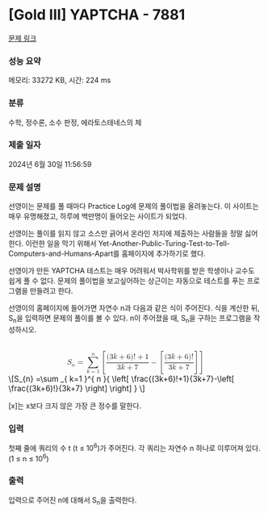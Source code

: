 # [Gold III] YAPTCHA - 7881 

[문제 링크](https://www.acmicpc.net/problem/7881) 

### 성능 요약

메모리: 33272 KB, 시간: 224 ms

### 분류

수학, 정수론, 소수 판정, 에라토스테네스의 체

### 제출 일자

2024년 6월 30일 11:56:59

### 문제 설명

<p>선영이는 문제를 풀 때마다 Practice Log에 문제의 풀이법을 올려놓는다. 이 사이트는 매우 유명해졌고, 하루에 백만명이 들어오는 사이트가 되었다.</p>

<p>선영이는 풀이를 읽지 않고 소스만 긁어서 온라인 저지에 제출하는 사람들을 정말 싫어한다. 이런한 일을 막기 위해서 Yet-Another-Public-Turing-Test-to-Tell-Computers-and-Humans-Apart를 홈페이지에 추가하기로 했다.</p>

<p>선영이가 만든 YAPTCHA 테스트는 매우 어려워서 박사학위를 받은 학생이나 교수도 쉽게 풀 수 없다. 문제의 풀이법을 보고싶어하는 상근이는 자동으로 테스트를 푸는 프로그램을 만들려고 한다.</p>

<p>선영이의 홈페이지에 들어가면 자연수 n과 다음과 같은 식이 주어진다. 식을 계산한 뒤, S<sub>n</sub>을 입력하면 문제의 풀이를 볼 수 있다. n이 주어졌을 때, S<sub>n</sub>을 구하는 프로그램을 작성하시오.</p>

<p><mjx-container class="MathJax" jax="CHTML" display="true" style="font-size: 109%; position: relative;"> <mjx-math display="true" class="MJX-TEX" aria-hidden="true" style="margin-left: 0px; margin-right: 0px;"><mjx-msub><mjx-mi class="mjx-i"><mjx-c class="mjx-c1D446 TEX-I"></mjx-c></mjx-mi><mjx-script style="vertical-align: -0.15em; margin-left: -0.032em;"><mjx-texatom size="s" texclass="ORD"><mjx-mi class="mjx-i"><mjx-c class="mjx-c1D45B TEX-I"></mjx-c></mjx-mi></mjx-texatom></mjx-script></mjx-msub><mjx-mo class="mjx-n" space="4"><mjx-c class="mjx-c3D"></mjx-c></mjx-mo><mjx-munderover space="4"><mjx-over style="padding-bottom: 0.192em; padding-left: 0.51em;"><mjx-texatom size="s" texclass="ORD"><mjx-mi class="mjx-i"><mjx-c class="mjx-c1D45B TEX-I"></mjx-c></mjx-mi></mjx-texatom></mjx-over><mjx-box><mjx-munder><mjx-row><mjx-base><mjx-mo class="mjx-lop"><mjx-c class="mjx-c2211 TEX-S2"></mjx-c></mjx-mo></mjx-base></mjx-row><mjx-row><mjx-under style="padding-top: 0.167em; padding-left: 0.086em;"><mjx-texatom size="s" texclass="ORD"><mjx-mi class="mjx-i"><mjx-c class="mjx-c1D458 TEX-I"></mjx-c></mjx-mi><mjx-mo class="mjx-n"><mjx-c class="mjx-c3D"></mjx-c></mjx-mo><mjx-mn class="mjx-n"><mjx-c class="mjx-c31"></mjx-c></mjx-mn></mjx-texatom></mjx-under></mjx-row></mjx-munder></mjx-box></mjx-munderover><mjx-texatom space="2" texclass="ORD"><mjx-mrow><mjx-mo class="mjx-s3"><mjx-c class="mjx-c5B TEX-S3"></mjx-c></mjx-mo><mjx-mfrac><mjx-frac type="d"><mjx-num><mjx-nstrut type="d"></mjx-nstrut><mjx-mrow><mjx-mo class="mjx-n"><mjx-c class="mjx-c28"></mjx-c></mjx-mo><mjx-mn class="mjx-n"><mjx-c class="mjx-c33"></mjx-c></mjx-mn><mjx-mi class="mjx-i"><mjx-c class="mjx-c1D458 TEX-I"></mjx-c></mjx-mi><mjx-mo class="mjx-n" space="3"><mjx-c class="mjx-c2B"></mjx-c></mjx-mo><mjx-mn class="mjx-n" space="3"><mjx-c class="mjx-c36"></mjx-c></mjx-mn><mjx-mo class="mjx-n"><mjx-c class="mjx-c29"></mjx-c></mjx-mo><mjx-mo class="mjx-n"><mjx-c class="mjx-c21"></mjx-c></mjx-mo><mjx-mo class="mjx-n" space="3"><mjx-c class="mjx-c2B"></mjx-c></mjx-mo><mjx-mn class="mjx-n" space="3"><mjx-c class="mjx-c31"></mjx-c></mjx-mn></mjx-mrow></mjx-num><mjx-dbox><mjx-dtable><mjx-line type="d"></mjx-line><mjx-row><mjx-den><mjx-dstrut type="d"></mjx-dstrut><mjx-mrow><mjx-mn class="mjx-n"><mjx-c class="mjx-c33"></mjx-c></mjx-mn><mjx-mi class="mjx-i"><mjx-c class="mjx-c1D458 TEX-I"></mjx-c></mjx-mi><mjx-mo class="mjx-n" space="3"><mjx-c class="mjx-c2B"></mjx-c></mjx-mo><mjx-mn class="mjx-n" space="3"><mjx-c class="mjx-c37"></mjx-c></mjx-mn></mjx-mrow></mjx-den></mjx-row></mjx-dtable></mjx-dbox></mjx-frac></mjx-mfrac><mjx-mo class="mjx-n" space="3"><mjx-c class="mjx-c2212"></mjx-c></mjx-mo><mjx-mrow space="3"><mjx-mo class="mjx-s3"><mjx-c class="mjx-c5B TEX-S3"></mjx-c></mjx-mo><mjx-mfrac><mjx-frac type="d"><mjx-num><mjx-nstrut type="d"></mjx-nstrut><mjx-mrow><mjx-mo class="mjx-n"><mjx-c class="mjx-c28"></mjx-c></mjx-mo><mjx-mn class="mjx-n"><mjx-c class="mjx-c33"></mjx-c></mjx-mn><mjx-mi class="mjx-i"><mjx-c class="mjx-c1D458 TEX-I"></mjx-c></mjx-mi><mjx-mo class="mjx-n" space="3"><mjx-c class="mjx-c2B"></mjx-c></mjx-mo><mjx-mn class="mjx-n" space="3"><mjx-c class="mjx-c36"></mjx-c></mjx-mn><mjx-mo class="mjx-n"><mjx-c class="mjx-c29"></mjx-c></mjx-mo><mjx-mo class="mjx-n"><mjx-c class="mjx-c21"></mjx-c></mjx-mo></mjx-mrow></mjx-num><mjx-dbox><mjx-dtable><mjx-line type="d"></mjx-line><mjx-row><mjx-den><mjx-dstrut type="d"></mjx-dstrut><mjx-mrow><mjx-mn class="mjx-n"><mjx-c class="mjx-c33"></mjx-c></mjx-mn><mjx-mi class="mjx-i"><mjx-c class="mjx-c1D458 TEX-I"></mjx-c></mjx-mi><mjx-mo class="mjx-n" space="3"><mjx-c class="mjx-c2B"></mjx-c></mjx-mo><mjx-mn class="mjx-n" space="3"><mjx-c class="mjx-c37"></mjx-c></mjx-mn></mjx-mrow></mjx-den></mjx-row></mjx-dtable></mjx-dbox></mjx-frac></mjx-mfrac><mjx-mo class="mjx-s3"><mjx-c class="mjx-c5D TEX-S3"></mjx-c></mjx-mo></mjx-mrow><mjx-mo class="mjx-s3"><mjx-c class="mjx-c5D TEX-S3"></mjx-c></mjx-mo></mjx-mrow></mjx-texatom></mjx-math><mjx-assistive-mml unselectable="on" display="block"><math xmlns="http://www.w3.org/1998/Math/MathML" display="block"><msub><mi>S</mi><mrow data-mjx-texclass="ORD"><mi>n</mi></mrow></msub><mo>=</mo><munderover><mo data-mjx-texclass="OP">∑</mo><mrow data-mjx-texclass="ORD"><mi>k</mi><mo>=</mo><mn>1</mn></mrow><mrow data-mjx-texclass="ORD"><mi>n</mi></mrow></munderover><mrow data-mjx-texclass="ORD"><mrow data-mjx-texclass="INNER"><mo data-mjx-texclass="OPEN">[</mo><mfrac><mrow><mo stretchy="false">(</mo><mn>3</mn><mi>k</mi><mo>+</mo><mn>6</mn><mo stretchy="false">)</mo><mo>!</mo><mo>+</mo><mn>1</mn></mrow><mrow><mn>3</mn><mi>k</mi><mo>+</mo><mn>7</mn></mrow></mfrac><mo>−</mo><mrow data-mjx-texclass="INNER"><mo data-mjx-texclass="OPEN">[</mo><mfrac><mrow><mo stretchy="false">(</mo><mn>3</mn><mi>k</mi><mo>+</mo><mn>6</mn><mo stretchy="false">)</mo><mo>!</mo></mrow><mrow><mn>3</mn><mi>k</mi><mo>+</mo><mn>7</mn></mrow></mfrac><mo data-mjx-texclass="CLOSE">]</mo></mrow><mo data-mjx-texclass="CLOSE">]</mo></mrow></mrow></math></mjx-assistive-mml><span aria-hidden="true" class="no-mathjax mjx-copytext">\[S_{n} =\sum _{ k=1 }^{ n }{ \left[ \frac{(3k+6)!+1}{3k+7}-\left[ \frac{(3k+6)!}{3k+7} \right]  \right]  }  \]</span> </mjx-container></p>

<p>[x]는 x보다 크지 않은 가장 큰 정수를 말한다.</p>

### 입력 

 <p>첫째 줄에 쿼리의 수 t (t ≤ 10<sup>6</sup>)가 주어진다. 각 쿼리는 자연수 n 하나로 이루어져 있다. (1 ≤ n ≤ 10<sup>6</sup>)</p>

### 출력 

 <p>입력으로 주어진 n에 대해서 S<sub>n</sub>을 출력한다. </p>

